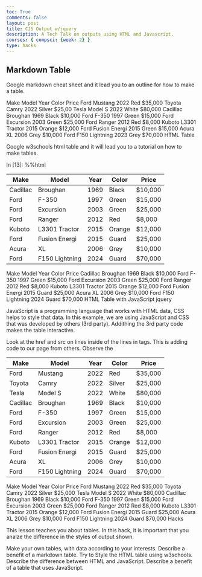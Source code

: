 ```yaml
---
toc: True
comments: false
layout: post
title: CJS Output w/jquery
description: A Tech Talk on outputs using HTML and Javascript.
courses: { compsci: {week: 2} }
type: hacks
---
```


## Markdown Table

Google markdown cheat sheet and it lead you to an outline for how to make a table.

Make	Model	Year	Color	Price
Ford	Mustang	2022	Red	$35,000
Toyota	Camry	2022	Silver	$25,00
Tesla	Model S	2022	White	$80,000
Cadillac	Broughan	1969	Black	$10,000
Ford	F-350	1997	Green	$15,000
Ford	Excursion	2003	Green	$25,000
Ford	Ranger	2012	Red	$8,000
Kuboto	L3301 Tractor	2015	Orange	$12,000
Ford	Fusion Energi	2015	Green	$15,000
Acura	XL	2006	Grey	$10,000
Ford	F150 Lightning	2023	Grey	$70,000
HTML Table

Google w3schools html table and it will lead you to a tutorial on how to make tables.

In [13]:
%%html
<table class="table">
    <thead>
        <tr>
            <th>Make</th>
            <th>Model</th>
            <th>Year</th>
            <th>Color</th>
            <th>Price</th>
        </tr>
    </thead>
    <tbody>
        <tr>
            <td>Cadillac</td>
            <td>Broughan</td>
            <td>1969</td>
            <td>Black</td>
            <td>$10,000</td>
        </tr>
        <tr>
            <td>Ford</td>
            <td>F-350</td>
            <td>1997</td>
            <td>Green</td>
            <td>$15,000</td>
        </tr>
        <tr>
            <td>Ford</td>
            <td>Excursion</td>
            <td>2003</td>
            <td>Green</td>
            <td>$25,000</td>
        </tr>
        <tr>
            <td>Ford</td>
            <td>Ranger</td>
            <td>2012</td>
            <td>Red</td>
            <td>$8,000</td>
        </tr>
        <tr>
            <td>Kuboto</td>
            <td>L3301 Tractor</td>
            <td>2015</td>
            <td>Orange</td>
            <td>$12,000</td>
        </tr>
        <tr>
            <td>Ford</td>
            <td>Fusion Energi</td>
            <td>2015</td>
            <td>Guard</td>
            <td>$25,000</td>
        </tr>
        <tr>
            <td>Acura</td>
            <td>XL</td>
            <td>2006</td>
            <td>Grey</td>
            <td>$10,000</td>
        </tr>
        <tr>
            <td>Ford</td>
            <td>F150 Lightning</td>
            <td>2024</td>
            <td>Guard</td>
            <td>$70,000</td>
        </tr>
    </tbody>
</table>
Make	Model	Year	Color	Price
Cadillac	Broughan	1969	Black	$10,000
Ford	F-350	1997	Green	$15,000
Ford	Excursion	2003	Green	$25,000
Ford	Ranger	2012	Red	$8,000
Kuboto	L3301 Tractor	2015	Orange	$12,000
Ford	Fusion Energi	2015	Guard	$25,000
Acura	XL	2006	Grey	$10,000
Ford	F150 Lightning	2024	Guard	$70,000
HTML Table with JavaScript jquery

JavaScript is a programming language that works with HTML data, CSS helps to style that data. In this example, we are using JavaScript and CSS that was developed by others (3rd party). Addithing the 3rd party code makes the table interactive.

Look at the href and src on lines inside of the lines in <head> tags. This is adding code to our page from others.
Observe the <script> tags at the bottom of the page. This is generating the interactive table, from the third party code, using the data <table id="demo"> from the <body>.
In [15]:
%%html

<!-- Head contains information to Support the Document -->
<head>
    <!-- load jQuery and DataTables output style and scripts -->
    <link rel="stylesheet" type="text/css" href="https://cdn.datatables.net/1.13.4/css/jquery.dataTables.min.css">
    <script type="text/javascript" language="javascript" src="https://code.jquery.com/jquery-3.6.0.min.js"></script>
    <script>var define = null;</script>
    <script type="text/javascript" language="javascript" src="https://cdn.datatables.net/1.13.4/js/jquery.dataTables.min.js"></script>
</head>

<!-- Body contains the contents of the Document -->
<body>
    <table id="demo" class="table">
        <thead>
            <tr>
                <th>Make</th>
                <th>Model</th>
                <th>Year</th>
                <th>Color</th>
                <th>Price</th>
            </tr>
        </thead>
        <tbody>
            <tr>
                <td>Ford</td>
                <td>Mustang</td>
                <td>2022</td>
                <td>Red</td>
                <td>$35,000</td>
            </tr>
            <tr>
                <td>Toyota</td>
                <td>Camry</td>
                <td>2022</td>
                <td>Silver</td>
                <td>$25,000</td>
            </tr>
            <tr>
                <td>Tesla</td>
                <td>Model S</td>
                <td>2022</td>
                <td>White</td>
                <td>$80,000</td>
            </tr>
            <tr>
                <td>Cadillac</td>
                <td>Broughan</td>
                <td>1969</td>
                <td>Black</td>
                <td>$10,000</td>
            </tr>
            <tr>
                <td>Ford</td>
                <td>F-350</td>
                <td>1997</td>
                <td>Green</td>
                <td>$15,000</td>
            </tr>
            <tr>
                <td>Ford</td>
                <td>Excursion</td>
                <td>2003</td>
                <td>Green</td>
                <td>$25,000</td>
            </tr>
            <tr>
                <td>Ford</td>
                <td>Ranger</td>
                <td>2012</td>
                <td>Red</td>
                <td>$8,000</td>
            </tr>
            <tr>
                <td>Kuboto</td>
                <td>L3301 Tractor</td>
                <td>2015</td>
                <td>Orange</td>
                <td>$12,000</td>
            </tr>
            <tr>
                <td>Ford</td>
                <td>Fusion Energi</td>
                <td>2015</td>
                <td>Guard</td>
                <td>$25,000</td>
            </tr>
            <tr>
                <td>Acura</td>
                <td>XL</td>
                <td>2006</td>
                <td>Grey</td>
                <td>$10,000</td>
            </tr>
            <tr>
                <td>Ford</td>
                <td>F150 Lightning</td>
                <td>2024</td>
                <td>Guard</td>
                <td>$70,000</td>
            </tr>
        </tbody>
    </table>
</body>

<!-- Script is used to embed executable code -->
<script>
    $("#demo").DataTable();
</script>
Make	Model	Year	Color	Price
Ford	Mustang	2022	Red	$35,000
Toyota	Camry	2022	Silver	$25,000
Tesla	Model S	2022	White	$80,000
Cadillac	Broughan	1969	Black	$10,000
Ford	F-350	1997	Green	$15,000
Ford	Excursion	2003	Green	$25,000
Ford	Ranger	2012	Red	$8,000
Kuboto	L3301 Tractor	2015	Orange	$12,000
Ford	Fusion Energi	2015	Guard	$25,000
Acura	XL	2006	Grey	$10,000
Ford	F150 Lightning	2024	Guard	$70,000
Hacks

This lesson teaches you about tables. In this hack, it is important that you analze the difference in the styles of output shown.

Make your own tables, with data according to your interests.
Describe a benefit of a markdown table.
Try to Style the HTML table using w3schools.
Describe the difference between HTML and JavaScript.
Describe a benefit of a table that uses JavaScript.
